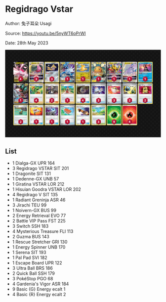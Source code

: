 # Regidrago Vstar

Author: 兔子耳朵 Usagi

Source: <https://youtu.be/5nyWT6oPrWI>

Date: 28th May 2023

![decklist](../../images/SVI/Regidrago%20Vstar/2-%20Regidrago%20Vstar.png)

## List

* 1 Dialga-GX UPR 164
* 3 Regidrago VSTAR SIT 201
* 1 Dragonite SIT 131
* 1 Dedenne-GX UNB 57
* 1 Giratina VSTAR LOR 212
* 1 Hisuian Goodra VSTAR LOR 202
* 4 Regidrago V SIT 135
* 1 Radiant Greninja ASR 46
* 3 Jirachi TEU 99
* 1 Noivern-GX BUS 99
* 2 Energy Retrieval EVO 77
* 2 Battle VIP Pass FST 225
* 3 Switch SSH 183
* 4 Mysterious Treasure FLI 113
* 2 Guzma BUS 143
* 1 Rescue Stretcher GRI 130
* 1 Energy Spinner UNB 170
* 1 Serena SIT 193
* 1 Pal Pad SVI 182
* 1 Escape Board UPR 122
* 3 Ultra Ball BRS 186
* 2 Quick Ball SSH 179
* 3 PokéStop PGO 68
* 4 Gardenia's Vigor ASR 184
* 9 Basic {G} Energy ecalt 1
* 4 Basic {R} Energy ecalt 2
